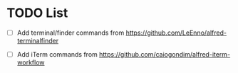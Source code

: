# TODO List

- [ ] Add terminal/finder commands from https://github.com/LeEnno/alfred-terminalfinder
- [ ] Add iTerm commands from https://github.com/caiogondim/alfred-iterm-workflow

